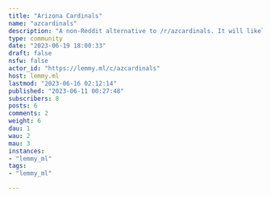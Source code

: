 ```yaml
---
title: "Arizona Cardinals" 
name: "azcardinals"
description: "A non-Reddit alternative to /r/azcardinals. It will likely be slow for a while, also I have been on Lemmy for a total of 3 days. Hopefully, this works out. Eventually, I will figure out the banner and sidebar situation if this gains any traction.   Rules:  1) Don't be a dick  2) No Spam  3) Common sense and Lemmy rules apply.   4) Fuck the Steelers."
type: community
date: "2023-06-19 18:00:33"
draft: false
nsfw: false
actor_id: "https://lemmy.ml/c/azcardinals"
host: lemmy.ml
lastmod: "2023-06-16 02:12:14"
published: "2023-06-11 00:27:48"
subscribers: 8
posts: 6
comments: 2
weight: 6
dau: 1
wau: 2
mau: 3
instances:
- "lemmy_ml"
tags: 
- "lemmy_ml"

---
```

